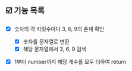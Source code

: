 ## ☑️ 기능 목록

- [x] 숫자의 각 자릿수마다 3, 6, 9의 존재 확인
  
  - [x] 숫자를 문자열로 변환
  - [x] 해당 문자열에서 3, 6, 9 검색

- [x] 1부터 number까지 해당 개수를 모두 더하여 return
